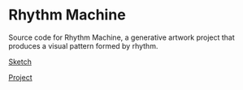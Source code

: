 # Rhythm Machine
Source code for Rhythm Machine, a generative artwork project that produces a visual pattern formed by rhythm.

[Sketch](https://editor.p5js.org/Social.Sin/sketches/-3jx1KT8A)

[Project](https://www.social-sin.com/rhythm-machine)
